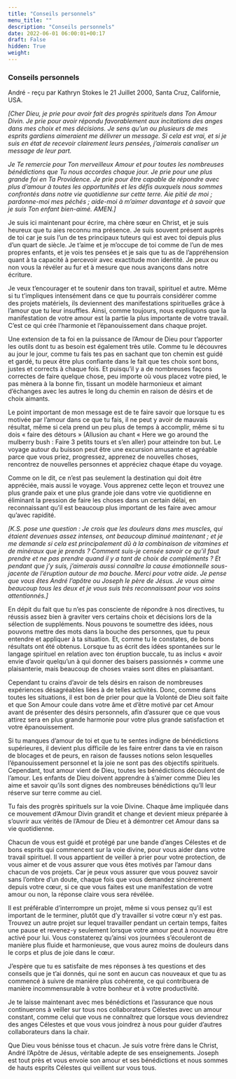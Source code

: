 ```yaml
---
title: "Conseils personnels"
menu_title: ""
description: "Conseils personnels"
date: 2022-06-01 06:00:01+00:17
draft: False
hidden: True
weight:
---
```

### Conseils personnels

André - reçu par Kathryn Stokes le 21 Juillet 2000, Santa Cruz, Californie, USA.

*[Cher Dieu, je prie pour avoir fait des progrès spirituels dans Ton Amour Divin. Je prie pour avoir répondu favorablement aux incitations des anges dans mes choix et mes décisions. Je sens qu’un ou plusieurs de mes esprits gardiens aimeraient me délivrer un message. Si cela est vrai, et si je suis en état de recevoir clairement leurs pensées, j’aimerais canaliser un message de leur part.*

*Je Te remercie pour Ton merveilleux Amour et pour toutes les nombreuses bénédictions que Tu nous accordes chaque jour. Je prie pour une plus grande foi en Ta Providence. Je prie pour être capable de répondre avec plus d’amour à toutes les opportunités et les défis auxquels nous sommes confrontés dans notre vie quotidienne sur cette terre. Aie pitié de moi ; pardonne-moi mes péchés ; aide-moi à m’aimer davantage et à savoir que je suis Ton enfant bien-aimé. AMEN.]*

Je suis ici maintenant pour écrire, ma chère sœur en Christ, et je suis heureux que tu aies reconnu ma présence. Je suis souvent présent auprès de toi car je suis l’un de tes principaux tuteurs qui est avec toi depuis plus d’un quart de siècle. Je t’aime et je m’occupe de toi comme de l’un de mes propres enfants, et je vois tes pensées et je sais que tu as de l’appréhension quant à ta capacité à percevoir avec exactitude mon identité. Je peux ou non vous la révéler au fur et à mesure que nous avançons dans notre écriture.

Je veux t’encourager et te soutenir dans ton travail, spirituel et autre. Même si tu t’impliques intensément dans ce que tu pourrais considérer comme des projets matériels, ils deviennent des manifestations spirituelles grâce à l’amour que tu leur insuffles. Ainsi, comme toujours, nous expliquons que la manifestation de votre amour est la partie la plus importante de votre travail. C’est ce qui crée l’harmonie et l’épanouissement dans chaque projet.

Une extension de ta foi en la puissance de l’Amour de Dieu pour t’apporter les outils dont tu as besoin est également très utile. Comme tu le découvres au jour le jour, comme tu fais tes pas en sachant que ton chemin est guidé et gardé, tu peux être plus confiante dans le fait que tes choix sont bons, justes et corrects à chaque fois. Et puisqu’il y a de nombreuses façons correctes de faire quelque chose, peu importe où vous placez votre pied, le pas mènera à la bonne fin, tissant un modèle harmonieux et aimant d’échanges avec les autres le long du chemin en raison de désirs et de choix aimants.

Le point important de mon message est de te faire savoir que lorsque tu es motivée par l’amour dans ce que tu fais, il ne peut y avoir de mauvais résultat, même si cela prend un peu plus de temps à accomplir, même si tu dois « faire des détours » (Allusion au chant « Here we go around the mulberry bush : Faire 3 petits tours et s’en aller) pour atteindre ton but. Le voyage autour du buisson peut être une excursion amusante et agréable parce que vous priez, progressez, apprenez de nouvelles choses, rencontrez de nouvelles personnes et appréciez chaque étape du voyage.

Comme on le dit, ce n’est pas seulement la destination qui doit être appréciée, mais aussi le voyage. Vous apprenez cette leçon et trouvez une plus grande paix et une plus grande joie dans votre vie quotidienne en éliminant la pression de faire les choses dans un certain délai, en reconnaissant qu’il est beaucoup plus important de les faire avec amour qu’avec rapidité.

*[K.S. pose une question : Je crois que les douleurs dans mes muscles, qui étaient devenues assez intenses, ont beaucoup diminué maintenant ; et je me demande si cela est principalement dû à la combinaison de vitamines et de minéraux que je prends ? Comment suis-je censée savoir ce qu’il faut prendre et ne pas prendre quand il y a tant de choix de compléments ? Et pendant que j’y suis, j’aimerais aussi connaître la cause émotionnelle sous-jacente de l’éruption autour de ma bouche. Merci pour votre aide. Je pense que vous êtes André l’apôtre ou Joseph le père de Jésus. Je vous aime beaucoup tous les deux et je vous suis très reconnaissant pour vos soins attentionnés.]*

En dépit du fait que tu n’es pas consciente de répondre à nos directives, tu réussis assez bien à graviter vers certains choix et décisions lors de la sélection de suppléments. Nous pouvons te soumettre des idées, nous pouvons mettre des mots dans la bouche des personnes, que tu peux entendre et appliquer à ta situation. Et, comme tu le constates, de bons résultats ont été obtenus. Lorsque tu as écrit des idées spontanées sur le langage spirituel en relation avec ton éruption buccale, tu as inclus « avoir envie d’avoir quelqu’un à qui donner des baisers passionnés » comme une plaisanterie, mais beaucoup de choses vraies sont dites en plaisantant.

Cependant tu crains d’avoir de tels désirs en raison de nombreuses expériences désagréables liées à de telles activités. Donc, comme dans toutes les situations, il est bon de prier pour que la Volonté de Dieu soit faite et que Son Amour coule dans votre âme et d’être motivé par cet Amour avant de présenter des désirs personnels, afin d’assurer que ce que vous attirez sera en plus grande harmonie pour votre plus grande satisfaction et votre épanouissement.

Si tu manques d’amour de toi et que tu te sentes indigne de bénédictions supérieures, il devient plus difficile de les faire entrer dans ta vie en raison de blocages et de peurs, en raison de fausses notions selon lesquelles l’épanouissement personnel et la joie ne sont pas des objectifs spirituels. Cependant, tout amour vient de Dieu, toutes les bénédictions découlent de l’amour. Les enfants de Dieu doivent apprendre à s’aimer comme Dieu les aime et savoir qu’ils sont dignes des nombreuses bénédictions qu’Il leur réserve sur terre comme au ciel.

Tu fais des progrès spirituels sur la voie Divine. Chaque âme impliquée dans ce mouvement d’Amour Divin grandit et change et devient mieux préparée à s’ouvrir aux vérités de l’Amour de Dieu et à démontrer cet Amour dans sa vie quotidienne.

Chacun de vous est guidé et protégé par une bande d’anges Célestes et de bons esprits qui commencent sur la voie divine, pour vous aider dans votre travail spirituel. Il vous appartient de veiller à prier pour votre protection, de vous aimer et de vous assurer que vous êtes motivés par l’amour dans chacun de vos projets. Car je peux vous assurer que vous pouvez savoir sans l’ombre d’un doute, chaque fois que vous demandez sincèrement depuis votre cœur, si ce que vous faites est une manifestation de votre amour ou non, la réponse claire vous sera révélée.

Il est préférable d’interrompre un projet, même si vous pensez qu’il est important de le terminer, plutôt que d’y travailler si votre cœur n’y est pas. Trouvez un autre projet sur lequel travailler pendant un certain temps, faites une pause et revenez-y seulement lorsque votre amour peut à nouveau être activé pour lui. Vous constaterez qu’ainsi vos journées s’écouleront de manière plus fluide et harmonieuse, que vous aurez moins de douleurs dans le corps et plus de joie dans le cœur.

J’espère que tu es satisfaite de mes réponses à tes questions et des conseils que je t’ai donnés, qui ne sont en aucun cas nouveaux et que tu as commencé à suivre de manière plus cohérente, ce qui contribuera de manière incommensurable à votre bonheur et à votre productivité.

Je te laisse maintenant avec mes bénédictions et l’assurance que nous continuerons à veiller sur tous nos collaborateurs Célestes avec un amour constant, comme celui que vous ne connaîtrez que lorsque vous deviendrez des anges Célestes et que vous vous joindrez à nous pour guider d’autres collaborateurs dans la chair.

Que Dieu vous bénisse tous et chacun. Je suis votre frère dans le Christ, André l’Apôtre de Jésus, véritable adepte de ses enseignements. Joseph est tout près et vous envoie son amour et ses bénédictions et nous sommes de hauts esprits Célestes qui veillent sur vous tous.
